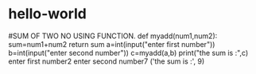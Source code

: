 # hello-world
#SUM OF TWO NO USING FUNCTION.
def myadd(num1,num2):
      sum=num1+num2
      return sum
a=int(input("enter first number"))
b=int(input("enter second number"))
c=myadd(a,b)
print("the sum is :",c)
enter first number2
enter second number7
('the sum is :', 9)
